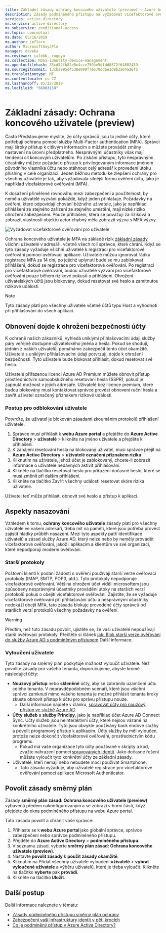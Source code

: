 ```yaml
---
title: Základní zásady ochrany koncového uživatele (preview) – Azure Active Directory
description: Zásady podmíněného přístupu na vyžadovat vícefaktorové ověřování pro uživatele
services: active-directory
ms.service: active-directory
ms.subservice: conditional-access
ms.topic: conceptual
ms.date: 05/16/2019
ms.author: joflore
author: MicrosoftGuyJFlo
manager: daveba
ms.reviewer: calebb, rogoya
ms.collection: M365-identity-device-management
ms.openlocfilehash: 35cd52fb82e5e4cce759be5dfdd8872f64802459
ms.sourcegitcommit: 13cba995d4538e099f7e670ddbe1d8b3a64a36fb
ms.translationtype: MT
ms.contentlocale: cs-CZ
ms.lasthandoff: 05/22/2019
ms.locfileid: "66003158"
---
```

# <a name="baseline-policy-end-user-protection-preview"></a>Základní zásady: Ochrana koncového uživatele (preview)

Často Představujeme myslíte, že účty správců jsou to jediné účty, které potřebují ochranu pomocí služby Multi-Factor authentication (MFA). Správci mají široký přístup k citlivým informacím a můžete provádět změny nastavení na úrovni předplatného. Nesprávnými účastníky však mají tendenci cíl koncovým uživatelům. Po získání přístupu, tyto nesprávnými účastníky můžete požádat o přístup k privilegovaným informace jménem původního vlastníka účtu nebo stáhnout celý adresář k provedení útoku phishing v celé organizaci. Jeden běžnou metodu ke zlepšení ochrany pro všechny uživatele je tak, aby vyžadovala silnější formu ověření účtu, jako je například vícefaktorové ověřování (MFA).

K dosažení přiměřené rovnováhu mezi zabezpečení a použitelnost, by neměla uživatelé vyzváni pokaždé, když jeden přihlašuje. Požadavky na ověření, které odpovídají chování běžného uživatele, jako je například přihlášení ze stejného zařízení ze stejného umístění, mají nízké riziko ohrožení zabezpečení. Pouze přihlášení, která se považují za riziková a zobrazit vlastnosti objektu actor chybný měla zobrazit výzva s MFA výzvy.

![Vyžadovat vícefaktorové ověřování pro uživatele](./media/howto-baseline-protect-end-users/baseline-policy-end-user-protection.png)

Ochrana koncového uživatele je MFA na základě rizik [základní zásady](concept-baseline-protection.md) všichni uživatelé v adresáři, včetně všech rolí správce, které chrání. Když se tyto zásady vyžaduje všichni uživatelé k registraci pro vícefaktorové ověřování pomocí ověřovací aplikace. Uživatelé můžou ignorovat řádku registrace MFA za 14 dní, po jejichž uplynutí bude se mu zablokovat přihlášení, dokud se registrace pro vícefaktorové ověřování. Po registraci pro vícefaktorové ověřování, budou uživatelé vyzváni pro vícefaktorové ověřování pouze během rizikové pokusů o přihlášení. Ohrožení uživatelských účtů jsou blokovány, dokud resetovat své heslo a zamítnutou rizikové události.

> [!NOTE]
> Tyto zásady platí pro všechny uživatele včetně účtů typu Host a vyhodnotí při přihlašování do všech aplikací.

## <a name="recovering-compromised-accounts"></a>Obnovení dojde k ohrožení bezpečnosti účty

K ochraně našich zákazníků, vyhledá uniklými přihlašovacími údaji služby páry veřejně dostupné uživatelského jména a hesla. Pokud se shodují, jedním z našich uživatelů, pomáháme zabezpečit tento účet okamžitě. Uživatelé s uniklými přihlašovacími údaji potvrzují, dojde k ohrožení bezpečnosti. Tyto uživatele bude blokovat přihlásit, dokud resetovat své heslo.

Uživatelé přiřazenou licenci Azure AD Premium můžete obnovit přístup prostřednictvím samoobslužného resetování hesla (SSPR), pokud je zapnutá možnost v jejich adresáře. Uživatelé bez licence premium, které budou blokovány musí kontaktovat správce provést obnovení ruční hesla a zavřít uživatel označený příznakem rizikové události.

### <a name="steps-to-unblock-a-user"></a>Postup pro odblokování uživatele

Potvrďte, že uživatel je blokován zásadami zkoumáním protokolů přihlášení uživatele.

1. Správce musí přihlásit k **webu Azure portal** a přejděte do **Azure Active Directory** > **uživatelé** > klikněte na jméno uživatele a přejděte k přihlášení.
1. K zahájení resetování hesla na blokovaný uživatel, musí správce přejít na **Azure Active Directory** > **uživatelé označení příznakem rizika**
1. Kliknutím na uživatele, jehož účet je zablokovaný, chcete-li zobrazit informace o uživatele nedávných aktivit přihlašování.
1. Klikněte na tlačítko resetovat heslo pro přiřazení dočasné heslo, které se musí změnit při dalším přihlášení.
1. Klikněte na tlačítko Zavřít všechny události resetovat skóre rizika uživatele.

Uživatel teď může přihlásit, obnovit své heslo a přístup k aplikaci.

## <a name="deployment-considerations"></a>Aspekty nasazování

Vzhledem k tomu, **ochrany koncového uživatele** zásady platí pro všechny uživatele ve vašem adresáři, třeba mít na paměti, které jsou potřeba provést zajistit hladký průběh nasazení. Mezi tyto aspekty patří identifikace uživatelů a zásad služby Azure AD, který nelze nebo by neměly provádět vícefaktorové ověřování, jakož i aplikacím a klientům ve své organizaci, které nepodporují moderní ověřování.

### <a name="legacy-protocols"></a>Starší protokoly

Poštovní klienti k podání žádostí o ověření používají starší verze ověřovací protokoly (IMAP, SMTP, POP3, atd.). Tyto protokoly nepodporuje vícefaktorové ověřování.  Většina ohrožení účet viděli microsoftem jsou způsobeny nesprávnými účastníky provádění útoky na starších verzí protokolů pokus o obejití vícefaktorové ověřování. Zajistíte, že se vyžaduje vícefaktorové ověřování při přihlašování účtu a nesprávnými účastníky nedokáží obejít MFA, tato zásada blokuje provedené účty správců od starších verzí protokolů všechny požadavky na ověření.

> [!WARNING]
> Předtím, než tuto zásadu povolit, ujistěte se, že vaši uživatelé nepoužívají starší ověřovací protokoly. Přečtěte si článek [jak: Blok starší verze ověřování do služby Azure AD s podmíněným přístupem](howto-baseline-protect-legacy-auth.md#identify-legacy-authentication-use) Další informace.

### <a name="user-exclusions"></a>Vyloučení uživatele

Tyto zásady na směrný plán poskytuje možnost vyloučit uživatele. Než povolíte zásady pro vašeho tenanta, doporučujeme, abyste kromě následující účty:

* **Nouzový přístup** nebo **skleněné** účty, aby se zabránilo uzamčení účtu celého tenanta. V nepravděpodobném scénáři, které jsou všichni správci zamknutí mimo vašeho tenanta je možné přihlásit tenanta kroky zkuste obnovit přístup k účtu pro správu přístupu nouze.
   * Další informace najdete v článku, [spravovat účty pro nouzový přístup ve službě Azure AD](../users-groups-roles/directory-emergency-access.md).
* **Účty služeb** a **služby Principy**, jako je například účet Azure AD Connect Sync. Účty služeb jsou neinteraktivní účty, které nejsou vázané na konkrétního uživatele. Tyto jsou obvykle používány back endové služby a povolit programový přístup k aplikacím. Účty služby by měl vyloučen, protože nelze dokončit vícefaktorové ověřování, prostřednictvím kódu programu.
   * Pokud má vaše organizace tyto účty používané v skripty a kód, zvažte nahrazení pomocí [spravovaných identit](../managed-identities-azure-resources/overview.md). Jako dočasné řešení můžete vyloučit tyto konkrétní účty ze základní zásady.
* Uživatelé, kteří nemají nebo nebudete moci používat Smartphone.
   * Tato zásada vyžaduje, aby uživatelé registrace pro vícefaktorové ověřování pomocí aplikace Microsoft Authenticator.

## <a name="enable-the-baseline-policy"></a>Povolit zásady směrný plán

Zásady **směrný plán zásad: Ochrana koncového uživatele (preview)** vybavená předem nakonfigurovaným a se zobrazí v horní části, když přejdete do okna podmíněného přístupu na webu Azure portal.

Tuto zásadu povolit a chránit vaše správce:

1. Přihlaste se k **webu Azure portal** jako globální správce, správce zabezpečení nebo správce podmíněného přístupu.
1. Přejděte do **Azure Active Directory** > **podmíněného přístupu**.
1. V seznamu zásad, vyberte **směrný plán zásad: Ochrana koncového uživatele (preview)**.
1. Nastavte **povolit zásady** k **použít zásady okamžitě**.
1. Kliknutím na Přidat všechny uživatele vyloučení **uživatelé** > **vybrat vyloučené uživatele** a výběru uživatelů, které je třeba vyloučit. Klikněte na tlačítko **vyberte** pak **provádí**.
1. Klikněte na tlačítko **Uložit**.

## <a name="next-steps"></a>Další postup

Další informace naleznete v tématu:

* [Zásady podmíněného přístupu směrný plán ochrany](concept-baseline-protection.md)
* [Zabezpečení vaší infrastruktury identit v pěti krocích](../../security/azure-ad-secure-steps.md)
* [Co je podmíněný přístup v Azure Active Directory?](overview.md)
